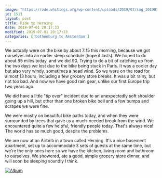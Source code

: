 ```yaml
---
image: "https://rode.whitings.org/wp-content/uploads/2019/07/img_20190701_1333157350869682103229662.jpg"
id: 1511
layout: post
title: Ride to Herning
date: 2019-07-01 20:17:33
modified: 2019-07-01 20:17:33
categories: ['Gothenburg to Amsterdam']
---
```


We actually were on the bike by about 7:15 this morning, because we got ourselves into an earlier sleep schedule (hope it lasts). We hoped to do about 85 miles today, and we did 90. Trying to do a bit of catching up from the two days we lost due to the bike being stuck in Paris. It was a cooler day but also very windy, sometimes a head wind. So we were on the road for almost 13 hours, including a few grocery store breaks. It was a bit rainy, but not too bad. And now we have good rain gear, unlike our first Europe trip two years ago.

We did have a little "tip over" incident due to an unexpectedly soft shoulder going up a hill, but other than one broken bike bell and a few bumps and scrapes we were fine.

We were mostly on beautiful bike paths today, and when they were surrounded by trees that gave us a much-needed break from the wind. We encountered quite a few helpful, friendly people today. That's always nice! The world has so much good, despite the problems.

We are now at an Airbnb in a town called Herning. It's a nice basement apartment, set up to accommodate 3 sets of guests at the same time, but we're the only ones here so we have the kitchen, living room and bathroom to ourselves. We showered, ate a good, simple grocery store dinner, and will soon be sleeping soundly I think.

[![Album](https://lh3.googleusercontent.com/izazetdPUPnzClBnXvekuK64AiBtw3pFT2YVbD33iXPM6flThMEu1vYmm8poVTwSXSwOozv4JSiKoNxJ0LMIXC4rb3402O7gfZKufFRqeaM7Iibc_6aoBZ_Erx8gsserv91ETIZ1Q9E "Ride to Herning")](https://photos.app.goo.gl/tGUeg6e4xLPHLzbB9)
